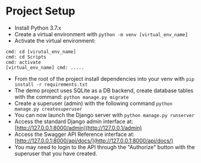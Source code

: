 # Project Setup

- Install Python 3.7.x
- Create a virtual environment with `python -m venv [virtual_env_name]`
- Activate the virtual environment:
```
cmd: cd [virutal_env_name]
cmd: cd Scripts
cmd: activate
[virtual_env_name] cmd: .....
```

- From the root of the project install dependencies into your venv with `pip install -r requirements.txt`
- The demo project uses SQLite as a DB backend, create database tables with the command: `python manage.py migrate`
- Create a superuser (admin) with the following command `python manage.py createsuperuser`
- You can now launch the Django server with `python manage.py runserver`
- Access the standard Django admin interface at: [http://127.0.0.1:8000/admin](http://127.0.0.1/admin)
- Access the Swagger API Reference interface at: [http://127.0.0.1:8000/api/docs/](http://127.0.0.1:8000/api/docs/)
- You may need to login to the API through the "Authorize" button with the superuser that you have created.